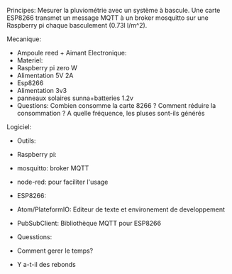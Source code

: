 
Principes:
Mesurer la pluviométrie avec un système à bascule.
Une carte ESP8266 transmet un message MQTT à un broker mosquitto sur une Raspberry pi chaque basculement (0.73l l/m^2).

Mecanique:
 - Ampoule reed + Aimant
Electronique:
- Materiel:
 - Raspberry pi zero W
  - Alimentation 5V 2A
 - Esp8266
  - Alimentation 3v3
 - panneaux solaires sunna+batteries 1.2v 
 - Questions:
Combien consomme la carte 8266 ?
Comment réduire la consommation ?
A quelle fréquence, les pluses sont-ils générés

Logiciel:
 - Outils:
  - Raspberry pi:
   - mosquitto: broker MQTT
   - node-red: pour faciliter l'usage
   
  - ESP8266:
   - Atom/PlateformIO:
  Editeur de texte et environement de developpement
   - PubSubClient:
  Bibliothèque MQTT pour ESP8266
 - Quesstions:
  - Comment gerer le temps?
  - Y a-t-il des rebonds

